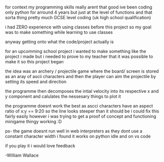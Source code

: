 for context
my programming skills really arent that good
ive been coding only python for arround 4 years
but just at the level of functions and that sorta thing
pretty much GCSE level coding
(uk high school qualification)

i had ZERO experience with using classes before this project so my goal was to make something while learning to use classes

anyway getting onto what the code/project actually is

for an upcomming school project i wanted to make something like the project i made
but i needed to prove to my teacher that it was possible to make it
so this project began

the idea was an archery / projectile game
where the board/ screen is stored as an aray of ascii characters
and then the player can aim the projectile by setting its speed and direction

the programme then decomposes the intial velocity into its respective x and y component
and calulates the nessesary things to plot it

the programme doesnt work the best as ascci characters have an aspect ratio of x:y == 9:20 
so the line looks steeper than it should be
i could fix this fairly easily however i was trying to get a proof of concept and functioning minigame thingy working :D 


ps- the game doesnt run well in web interpreters as they dont use a constant character width
i found it works on python idle
and on vs code

if you play it i would love feedback

-William Wallace

